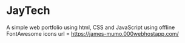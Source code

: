 # JayTech
A simple web portfolio using html, CSS and JavaScript using offline FontAwesome icons
url = https://james-mumo.000webhostapp.com/
